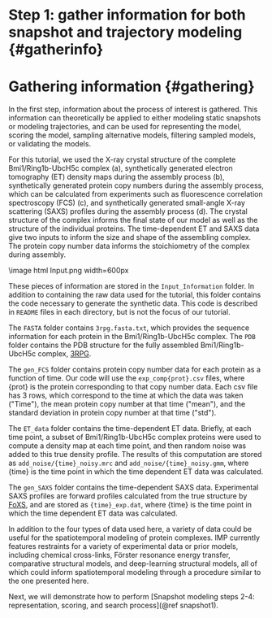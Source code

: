 Step 1: gather information for both snapshot and trajectory modeling {#gatherinfo}
====================================

# Gathering information {#gathering}

In the first step, information about the process of interest is gathered. This information can theoretically be applied to either modeling static snapshots or modeling trajectories, and can be used for representing the model, scoring the model, sampling alternative models, filtering sampled models, or validating the models.

For this tutorial, we used the X-ray crystal structure of the complete Bmi1/Ring1b-UbcH5c complex (a), synthetically generated electron tomography (ET) density maps during the assembly process (b), synthetically generated protein copy numbers during the assembly process, which can be calculated from experiments such as fluorescence correlation spectroscopy (FCS) (c), and synthetically generated small-angle X-ray scattering (SAXS) profiles during the assembly process (d). The crystal structure of the complex informs the final state of our model as well as the structure of the individual proteins. The time-dependent ET and SAXS data give two inputs to inform the size and shape of the assembling complex. The protein copy number data informs the stoichiometry of the complex during assembly.

\image html Input.png width=600px

These pieces of information are stored in the `Input_Information` folder. In addition to containing the raw data used for the tutorial, this folder contains the code necessary to generate the synthetic data. This code is described in `README` files in each directory, but is not the focus of our tutorial.

The `FASTA` folder contains `3rpg.fasta.txt`, which provides the sequence information for each protein in the Bmi1/Ring1b-UbcH5c complex. The `PDB` folder contains the PDB structure for the fully assembled Bmi1/Ring1b-UbcH5c complex, [3RPG](https://www.rcsb.org/structure/3rpg).

The `gen_FCS` folder contains protein copy number data for each protein as a function of time. Our code will use the `exp_comp{prot}.csv` files, where {prot} is the protein corresponding to that copy number data. Each csv file has 3 rows, which correspond to the time at which the data was taken ("Time"), the mean protein copy number at that time ("mean"), and the standard deviation in protein copy number at that time ("std").

The `ET_data` folder contains the time-dependent ET data. Briefly, at each time point, a subset of Bmi1/Ring1b-UbcH5c complex proteins were used to compute a density map at each time point, and then random noise was added to this true density profile. The results of this computation are stored as `add_noise/{time}_noisy.mrc` and `add_noise/{time}_noisy.gmm`, where {time} is the time point in which the time dependent ET data was calculated.

The `gen_SAXS` folder contains the time-dependent SAXS data. Experimental SAXS profiles are forward profiles calculated from the true structure by [FoXS](https://modbase.compbio.ucsf.edu/foxs/), and are stored as `{time}_exp.dat`, where {time} is the time point in which the time dependent ET data was calculated.

In addition to the four types of data used here, a variety of data could be useful for the spatiotemporal modeling of protein complexes. IMP currently features  restraints for a variety of experimental data or prior models, including chemical cross-links, Förster resonance energy transfer, comparative structural models, and deep-learning structural models, all of which could inform spatiotemporal modeling through a procedure similar to the one presented here.

Next, we will demonstrate how to perform [Snapshot modeling steps 2-4: representation, scoring, and search process](@ref snapshot1).

